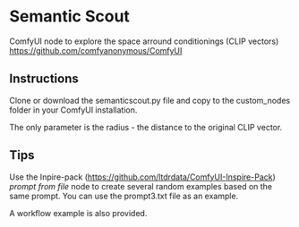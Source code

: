 # Semantic Scout
ComfyUI node to explore the space arround conditionings (CLIP vectors)
https://github.com/comfyanonymous/ComfyUI

## Instructions
Clone or download the semanticscout.py file and copy to the custom_nodes folder in your ComfyUI installation.

The only parameter is the radius - the distance to the original CLIP vector.

## Tips
Use the Inpire-pack (https://github.com/ltdrdata/ComfyUI-Inspire-Pack) *prompt from file* node to create several random examples based on the same prompt. You can use the prompt3.txt file as an example.

A workflow example is also provided.
